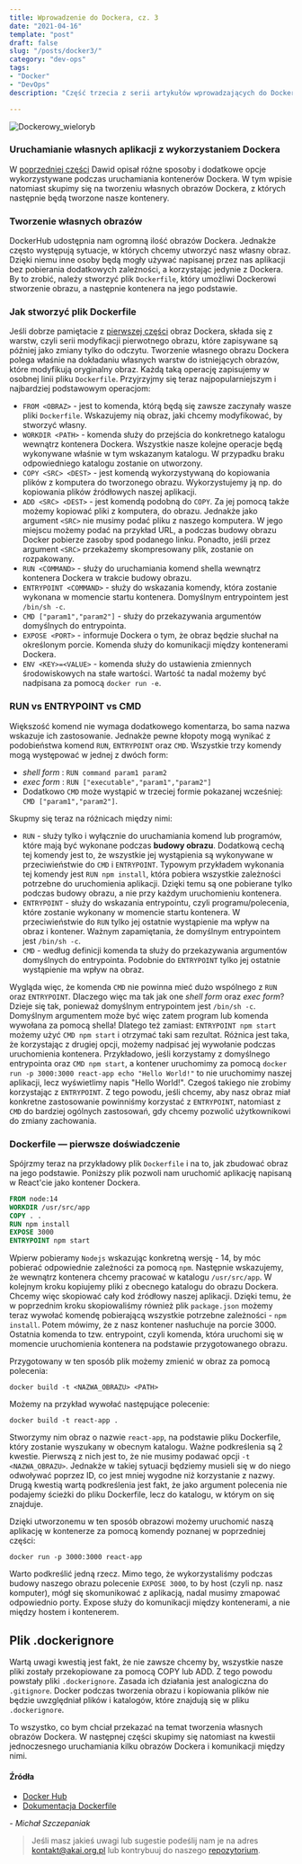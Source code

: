 ```yaml
---
title: Wprowadzenie do Dockera, cz. 3 
date: "2021-04-16"
template: "post"
draft: false 
slug: "/posts/docker3/"
category: "dev-ops"
tags:
- "Docker"
- "DevOps"
description: "Część trzecia z serii artykułów wprowadzających do Dockera"

---
```


![Dockerowy_wieloryb](/media/docker.png)

### Uruchamianie własnych aplikacji z wykorzystaniem Dockera

W [poprzedniej części](/posts/docker2/) Dawid opisał różne sposoby i dodatkowe opcje wykorzystywane podczas uruchamiania
kontenerów Dockera. W tym wpisie natomiast skupimy się na tworzeniu własnych obrazów Dockera, z których następnie będą
tworzone nasze kontenery.

### Tworzenie własnych obrazów

DockerHub udostępnia nam ogromną ilość obrazów Dockera. Jednakże często występują sytuacje, w których chcemy
utworzyć nasz własny obraz. Dzięki niemu inne osoby będą mogły używać napisanej przez nas aplikacji bez pobierania
dodatkowych zależności, a korzystając jedynie z Dockera. By to zrobić, należy stworzyć plik `Dockerfile`,
który umożliwi Dockerowi stworzenie obrazu, a następnie kontenera na jego podstawie.

### Jak stworzyć plik Dockerfile

Jeśli dobrze pamiętacie z [pierwszej części](/posts/docker1/) obraz Dockera, składa się z warstw, czyli serii
modyfikacji pierwotnego obrazu, które zapisywane są później jako zmiany tylko do odczytu. Tworzenie własnego obrazu
Dockera polega właśnie na dokładaniu własnych warstw do istniejących obrazów, które modyfikują oryginalny obraz. Każdą
taką operację zapisujemy w osobnej linii pliku `Dockerfile`. Przyjrzyjmy się teraz najpopularniejszym i najbardziej
podstawowym operacjom:

- `FROM <OBRAZ>` - jest to komenda, którą będą się zawsze zaczynały wasze pliki `Dockerfile`. Wskazujemy nią obraz, jaki
  chcemy modyfikować, by stworzyć własny.
- `WORKDIR <PATH>` - komenda służy do przejścia do konkretnego katalogu wewnątrz kontenera Dockera. Wszystkie nasze
  kolejne operacje będą wykonywane właśnie w tym wskazanym katalogu. W przypadku braku odpowiedniego katalogu zostanie
  on utworzony.
- `COPY <SRC> <DEST>` - jest komendą wykorzystywaną do kopiowania plików z komputera do tworzonego obrazu.
  Wykorzystujemy ją np. do kopiowania plików źródłowych naszej aplikacji.
- `ADD <SRC> <DEST>` - jest komendą podobną do `COPY`. Za jej pomocą także możemy kopiować pliki z komputera, do obrazu.
  Jednakże jako argument `<SRC>` nie musimy podać pliku z naszego komputera. W jego miejscu możemy podać na przykład
  URL, a podczas budowy obrazu Docker pobierze zasoby spod podanego linku. Ponadto, jeśli przez argument `<SRC>`
  przekażemy skompresowany plik, zostanie on rozpakowany.
- `RUN <COMMAND>` - służy do uruchamiania komend shella wewnątrz kontenera Dockera w trakcie budowy obrazu.
- `ENTRYPOINT <COMMAND>` - służy do wskazania komendy, która zostanie wykonana w momencie startu kontenera. Domyślnym
  entrypointem jest `/bin/sh -c`.
- `CMD ["param1","param2"]` - służy do przekazywania argumentów domyślnych do entrypointa.
- `EXPOSE <PORT>` - informuje Dockera o tym, że obraz będzie słuchał na określonym porcie. Komenda służy do komunikacji
  między kontenerami Dockera.
- `ENV <KEY>=<VALUE>` - komenda służy do ustawienia zmiennych środowiskowych na stałe wartości. Wartość ta nadal możemy
  być nadpisana za pomocą `docker run -e`.

### RUN vs ENTRYPOINT vs CMD

Większość komend nie wymaga dodatkowego komentarza, bo sama nazwa wskazuje ich zastosowanie. Jednakże pewne kłopoty mogą
wynikać z podobieństwa komend `RUN`, `ENTRYPOINT` oraz `CMD`. Wszystkie trzy komendy mogą występować w jednej z dwóch
form:

- *shell form* : `RUN command param1 param2`
- *exec form* : `RUN ["executable","param1","param2"]`
- Dodatkowo `CMD` może wystąpić w trzeciej formie pokazanej wcześniej: `CMD ["param1","param2"]`.

Skupmy się teraz na różnicach między nimi:

- `RUN` - służy tylko i wyłącznie do uruchamiania komend lub programów, które mają być wykonane podczas **budowy
  obrazu**. Dodatkową cechą tej komendy jest to, że wszystkie jej wystąpienia są wykonywane w przeciwieństwie do `CMD`
  i `ENTRYPOINT`. Typowym przykładem wykonania tej komendy jest `RUN npm install`, która pobiera wszystkie zależności
  potrzebne do uruchomienia aplikacji. Dzięki temu są one pobierane tylko podczas budowy obrazu, a nie przy każdym
  uruchomieniu kontenera.
- `ENTRYPOINT` - służy do wskazania entrypointu, czyli programu/polecenia, które zostanie wykonany w momencie startu
  kontenera. W przeciwieństwie do `RUN` tylko jej ostatnie wystąpienie ma wpływ na obraz i kontener. Ważnym
  zapamiętania, że domyślnym entrypointem jest `/bin/sh -c`.
- `CMD` - według definicji komenda ta służy do przekazywania argumentów domyślnych do entrypointa. Podobnie do `ENTRYPOINT`
  tylko jej ostatnie wystąpienie ma wpływ na obraz.


Wygląda więc, że komenda `CMD` nie powinna mieć dużo wspólnego z `RUN` oraz `ENTRYPOINT`. Dlaczego więc ma tak jak one 
*shell form* oraz *exec form*? Dzieje się tak, ponieważ domyślnym entrypointem jest `/bin/sh -c`. Domyślnym argumentem
może być więc zatem program lub komenda wywołana za pomocą shella!
Dlatego też zamiast: `ENTRYPOINT npm start` możemy użyć `CMD npm start` i otrzymać taki sam rezultat. Różnica jest taka,
że korzystając z drugiej opcji, możemy nadpisać jej wywołanie podczas uruchomienia kontenera. Przykładowo, jeśli
korzystamy z domyślnego entrypointa oraz `CMD npm start`, a kontener uruchomimy za pomocą
`docker run -p 3000:3000 react-app echo "Hello World!"` to nie uruchomimy naszej aplikacji, lecz wyświetlimy napis "Hello World!".
Czegoś takiego nie zrobimy korzystając z `ENTRYPOINT`. Z tego powodu, jeśli chcemy, aby nasz obraz miał
konkretne zastosowanie powinniśmy korzystać z `ENTRYPOINT`, natomiast z `CMD` do bardziej ogólnych zastosowań, gdy
chcemy pozwolić użytkownikowi do zmiany zachowania.

### Dockerfile — pierwsze doświadczenie

Spójrzmy teraz na przykładowy plik `Dockerfile` i na to, jak zbudować obraz na jego podstawie. Poniższy plik pozwoli nam
uruchomić aplikację napisaną w React'cie jako kontener Dockera.

```dockerfile
FROM node:14
WORKDIR /usr/src/app
COPY . .
RUN npm install
EXPOSE 3000
ENTRYPOINT npm start
```

Wpierw pobieramy `Nodejs` wskazując konkretną wersję - 14, by móc pobierać odpowiednie zależności za pomocą `npm`.
Następnie wskazujemy, że wewnątrz kontenera chcemy pracować w katalogu `/usr/src/app`. W kolejnym kroku kopiujemy pliki
z obecnego katalogu do obrazu Dockera. Chcemy więc skopiować cały kod źródłowy naszej aplikacji. Dzięki temu, że w
poprzednim kroku skopiowaliśmy również plik `package.json` możemy teraz wywołać komendę pobierającą wszystkie potrzebne
zależności - `npm install`. Potem mówimy, że z nasz kontener nasłuchuje na porcie 3000. Ostatnia komenda to tzw.
entrypoint, czyli komenda, która uruchomi się w momencie uruchomienia kontenera na podstawie przygotowanego obrazu.

Przygotowany w ten sposób plik możemy zmienić w obraz za pomocą polecenia:

```
docker build -t <NAZWA_OBRAZU> <PATH>
```

Możemy na przykład wywołać następujące polecenie:

```
docker build -t react-app .
```

Stworzymy nim obraz o nazwie `react-app`, na podstawie pliku Dockerfile, który zostanie wyszukany w obecnym katalogu.
Ważne podkreślenia są 2 kwestie. Pierwszą z nich jest to, że nie musimy podawać opcji `-t <NAZWA_OBRAZU>`. Jednakże w
takiej sytuacji będziemy musieli się w do niego odwoływać poprzez ID, co jest mniej wygodne niż korzystanie z nazwy.
Drugą kwestią wartą podkreślenia jest fakt, że jako argument polecenia nie podajemy ścieżki do pliku Dockerfile, lecz do
katalogu, w którym on się znajduje.

Dzięki utworzonemu w ten sposób obrazowi możemy uruchomić naszą aplikację w kontenerze za pomocą komendy poznanej w
poprzedniej części:

```
docker run -p 3000:3000 react-app
```

Warto podkreślić jedną rzecz. Mimo tego, że wykorzystaliśmy podczas budowy naszego obrazu polecenie `EXPOSE 3000`, to by
host (czyli np. nasz komputer), mógł się skomunikować z aplikacją, nadal musimy zmapować odpowiednio porty. Expose służy
do komunikacji między kontenerami, a nie między hostem i kontenerem.

## Plik .dockerignore

Wartą uwagi kwestią jest fakt, że nie zawsze chcemy by, wszystkie nasze pliki zostały przekopiowane za pomocą COPY lub
ADD. Z tego powodu powstały pliki `.dockerignore`. Zasada ich działania jest analogiczna do `.gitignore`. Docker podczas
tworzenia obrazu i kopiowania plików nie będzie uwzględniał plików i katalogów, które znajdują się w
pliku `.dockerignore`.

To wszystko, co bym chciał przekazać na temat tworzenia własnych obrazów Dockera. W następnej części skupimy się
natomiast na kwestii jednoczesnego uruchamiania kilku obrazów Dockera i komunikacji między nimi.

#### Źródła

* [Docker Hub](https://hub.docker.com/)
* [Dokumentacja Dockerfile](https://docs.docker.com/engine/reference/builder/)

*- Michał Szczepaniak*

> Jeśli masz jakieś uwagi lub sugestie podeślij nam je na adres [kontakt@akai.org.pl](mailto:kontakt@akai.org.pl) lub kontrybuuj do naszego [repozytorium](https://github.com/akai-org/blog).
